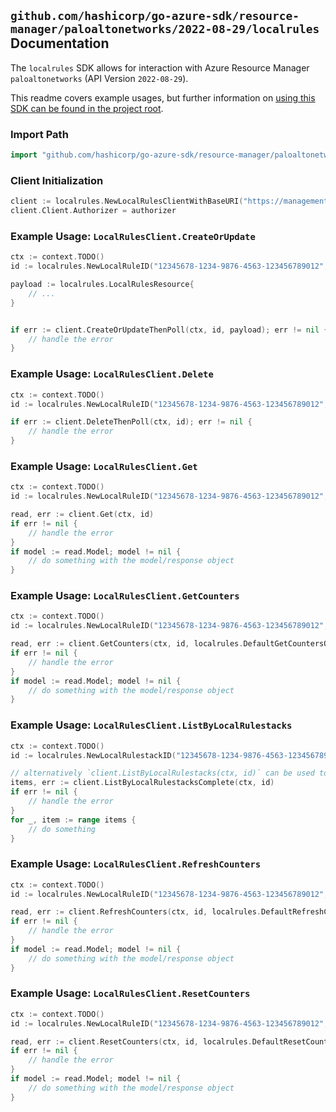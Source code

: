 
## `github.com/hashicorp/go-azure-sdk/resource-manager/paloaltonetworks/2022-08-29/localrules` Documentation

The `localrules` SDK allows for interaction with Azure Resource Manager `paloaltonetworks` (API Version `2022-08-29`).

This readme covers example usages, but further information on [using this SDK can be found in the project root](https://github.com/hashicorp/go-azure-sdk/tree/main/docs).

### Import Path

```go
import "github.com/hashicorp/go-azure-sdk/resource-manager/paloaltonetworks/2022-08-29/localrules"
```


### Client Initialization

```go
client := localrules.NewLocalRulesClientWithBaseURI("https://management.azure.com")
client.Client.Authorizer = authorizer
```


### Example Usage: `LocalRulesClient.CreateOrUpdate`

```go
ctx := context.TODO()
id := localrules.NewLocalRuleID("12345678-1234-9876-4563-123456789012", "example-resource-group", "localRulestackName", "localRuleName")

payload := localrules.LocalRulesResource{
	// ...
}


if err := client.CreateOrUpdateThenPoll(ctx, id, payload); err != nil {
	// handle the error
}
```


### Example Usage: `LocalRulesClient.Delete`

```go
ctx := context.TODO()
id := localrules.NewLocalRuleID("12345678-1234-9876-4563-123456789012", "example-resource-group", "localRulestackName", "localRuleName")

if err := client.DeleteThenPoll(ctx, id); err != nil {
	// handle the error
}
```


### Example Usage: `LocalRulesClient.Get`

```go
ctx := context.TODO()
id := localrules.NewLocalRuleID("12345678-1234-9876-4563-123456789012", "example-resource-group", "localRulestackName", "localRuleName")

read, err := client.Get(ctx, id)
if err != nil {
	// handle the error
}
if model := read.Model; model != nil {
	// do something with the model/response object
}
```


### Example Usage: `LocalRulesClient.GetCounters`

```go
ctx := context.TODO()
id := localrules.NewLocalRuleID("12345678-1234-9876-4563-123456789012", "example-resource-group", "localRulestackName", "localRuleName")

read, err := client.GetCounters(ctx, id, localrules.DefaultGetCountersOperationOptions())
if err != nil {
	// handle the error
}
if model := read.Model; model != nil {
	// do something with the model/response object
}
```


### Example Usage: `LocalRulesClient.ListByLocalRulestacks`

```go
ctx := context.TODO()
id := localrules.NewLocalRulestackID("12345678-1234-9876-4563-123456789012", "example-resource-group", "localRulestackName")

// alternatively `client.ListByLocalRulestacks(ctx, id)` can be used to do batched pagination
items, err := client.ListByLocalRulestacksComplete(ctx, id)
if err != nil {
	// handle the error
}
for _, item := range items {
	// do something
}
```


### Example Usage: `LocalRulesClient.RefreshCounters`

```go
ctx := context.TODO()
id := localrules.NewLocalRuleID("12345678-1234-9876-4563-123456789012", "example-resource-group", "localRulestackName", "localRuleName")

read, err := client.RefreshCounters(ctx, id, localrules.DefaultRefreshCountersOperationOptions())
if err != nil {
	// handle the error
}
if model := read.Model; model != nil {
	// do something with the model/response object
}
```


### Example Usage: `LocalRulesClient.ResetCounters`

```go
ctx := context.TODO()
id := localrules.NewLocalRuleID("12345678-1234-9876-4563-123456789012", "example-resource-group", "localRulestackName", "localRuleName")

read, err := client.ResetCounters(ctx, id, localrules.DefaultResetCountersOperationOptions())
if err != nil {
	// handle the error
}
if model := read.Model; model != nil {
	// do something with the model/response object
}
```

